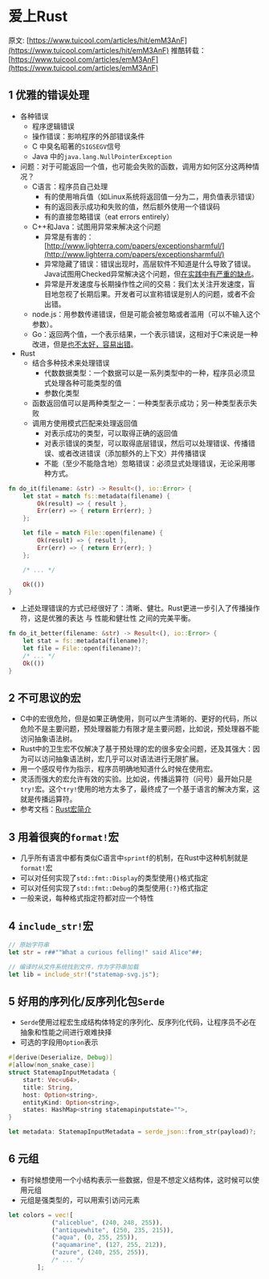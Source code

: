 # 爱上Rust

原文: [https://www.tuicool.com/articles/hit/emM3AnF](https://www.tuicool.com/articles/hit/emM3AnF)
推酷转载：[https://www.tuicool.com/articles/emM3AnF](https://www.tuicool.com/articles/emM3AnF)

## 1 优雅的错误处理

* 各种错误
  * 程序逻辑错误
  * 操作错误：影响程序的外部错误条件
  * C 中臭名昭著的`SIGSEGV`信号
  * Java 中的`java.lang.NullPointerException`
* 问题：对于可能返回一个值，也可能会失败的函数，调用方如何区分这两种情况？
  * C语言：程序员自己处理
     * 有的使用哨兵值（如Linux系统将返回值一分为二，用负值表示错误）
     * 有的返回表示成功和失败的值，然后额外使用一个错误码
     * 有的直接忽略错误（eat errors entirely）
   * C++和Java：试图用异常来解决这个问题
      * 异常是有害的：[http://www.lighterra.com/papers/exceptionsharmful/](http://www.lighterra.com/papers/exceptionsharmful/)
      * 异常隐藏了错误：错误出现时，高层软件不知道是什么导致了错误。Java试图用Checked异常解决这个问题，但[在实践中有严重的缺点](https://blog.philipphauer.de/checked-exceptions-are-evil/)。
      * 异常是开发速度与长期操作性之间的交易：我们太关注开发速度，盲目地忽视了长期后果。开发者可以宣称错误是别人的问题，或者不会出错。
   * node.js：用参数传递错误，但是可能会被忽略或者滥用（可以不输入这个参数）。
   * Go：返回两个值，一个表示结果，一个表示错误，这相对于C来说是一种改进，但是[也不太好，容易出错](https://bluxte.net/musings/2018/04/10/go-good-bad-ugly/#noisy-error-management)。
* Rust
   * 结合多种技术来处理错误
      * 代数数据类型：一个数据可以是一系列类型中的一种，程序员必须显式处理各种可能类型的值
      * 参数化类型
   * 函数返回值可以是两种类型之一：一种类型表示成功；另一种类型表示失败
   * 调用方使用模式匹配来处理返回值
     * 对表示成功的类型，可以取得正确的返回值
     * 对表示错误的类型，可以取得底层错误，然后可以处理错误、传播错误、或者改进错误（添加额外的上下文）并传播错误
     * 不能（至少不能隐含地）忽略错误：必须显式处理错误，无论采用哪种方式。

```rust
fn do_it(filename: &str) -> Result<(), io::Error> {
    let stat = match fs::metadata(filename) {
        Ok(result) => { result },
        Err(err) => { return Err(err); }
    };

    let file = match File::open(filename) {
        Ok(result) => { result },
        Err(err) => { return Err(err); }
    };

    /* ... */

    Ok(())
}
```

* 上述处理错误的方式已经很好了：清晰、健壮。Rust更进一步引入了传播操作符，这是优雅的表达 与 性能和健壮性 之间的完美平衡。


```rust
fn do_it_better(filename: &str) -> Result<(), io::Error> {
    let stat = fs::metadata(filename)?;
    let file = File::open(filename)?;
    /* ... */
    Ok(())
}
```

## 2 不可思议的宏

* C中的宏很危险，但是如果正确使用，则可以产生清晰的、更好的代码，所以危险不是主要问题，预处理器能力有限才是主要问题，比如说，预处理器不能访问抽象语法树。
* Rust中的卫生宏不仅解决了基于预处理的宏的很多安全问题，还及其强大：因为可以访问抽象语法树，宏几乎可以对语法进行无限扩展。
* 用一个感叹号作为指示，程序员明确地知道什么时候在使用宏。
* 灵活而强大的宏允许有效的实验。比如说，传播运算符（问号）最开始只是`try!`宏。这个`try!`使用的地方太多了，最终成了一个基于语言的解决方案，这就是传播运算符。
* 参考文档：[Rust宏简介](https://danielkeep.github.io/practical-intro-to-macros.html)

## 3 用着很爽的`format!`宏

* 几乎所有语言中都有类似C语言中`sprintf`的机制，在Rust中这种机制就是`format!`宏
* 可以对任何实现了`std::fmt::Display`的类型使用`{}`格式指定
* 可以对任何实现了`std::fmt::Debug`的类型使用`{:?}`格式指定
* 一般来说，每种格式指定符都对应一个特性

## 4 `include_str!`宏

```rust
// 原始字符串
let str = r##""What a curious felling!" said Alice"##;

// 编译时从文件系统找到文件，作为字符串加载
let lib = include_str!("statemap-svg.js");
```

## 5 好用的序列化/反序列化包`Serde`

* `Serde`使用过程宏生成结构体特定的序列化、反序列化代码，让程序员不必在抽象和性能之间进行艰难抉择
* 可选的字段用`Option`表示

```rust
#[derive(Deserialize, Debug)]
#[allow(non_snake_case)]
struct StatemapInputMetadata {
    start: Vec<u64>,
    title: String,
    host: Option<string>,
    entityKind: Option<string>,
    states: HashMap<string statemapinputstate="">,
}

let metadata: StatemapInputMetadata = serde_json::from_str(payload)?;
```

## 6 元组

* 有时候想使用一个小结构表示一些数据，但是不想定义结构体，这时候可以使用元组
* 元组是强类型的，可以用索引访问元素

```rust
let colors = vec![
            ("aliceblue", (240, 248, 255)),
            ("antiquewhite", (250, 235, 215)),
            ("aqua", (0, 255, 255)),
            ("aquamarine", (127, 255, 212)),
            ("azure", (240, 255, 255)),
            /* ... */
        ];
```





